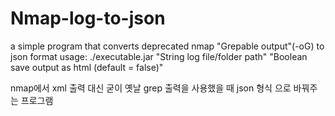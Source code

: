 # Nmap-log-to-json

a simple program that converts deprecated nmap "Grepable output"(-oG) to json format
usage: ./executable.jar "String log file/folder path" "Boolean save output as html (default = false)"

nmap에서 xml 출력 대신 굳이 옛날 grep 출력을 사용했을 때 json 형식 으로 바꿔주는 프로그램
